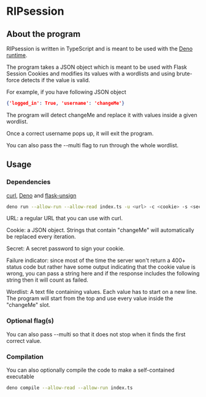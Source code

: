 # RIPsession

## About the program

RIPsession is written in TypeScript and is meant to be used with the [Deno runtime](https://deno.land/manual).

The program takes a JSON object which is meant to be used with Flask Session Cookies and modifies its values with a wordlists and using brute-force detects if the value is valid.

For example, if you have following JSON object

```json
{'logged_in': True, 'username': 'changeMe'}
```

The program will detect changeMe and replace it with values inside a given wordlist.

Once a correct username pops up, it will exit the program.

You can also pass the --multi flag to run through the whole wordlist.

## Usage

### Dependencies

[curl](https://curl.se/), [Deno](https://deno.land/manual) and [flask-unsign](https://github.com/Paradoxis/Flask-Unsign)

```bash
deno run --allow-run --allow-read index.ts -u <url> -c <cookie> -s <secret> -f <failure idicator> -w <wordlist>
```

URL: a regular URL that you can use with curl.

Cookie: a JSON object. Strings that contain "changeMe" will automatically be replaced every iteration.

Secret: A secret password to sign your cookie.

Failure indicator: since most of the time the server won't return a 400+ status code but rather have some output indicating that the cookie value is wrong, you can pass a string here and if the response includes the following string then it will count as failed.

Wordlist: A text file containing values. Each value has to start on a new line. The program will start from the top and use every value inside the "changeMe" slot.

### Optional flag(s)

You can also pass --multi so that it does not stop when it finds the first correct value.

### Compilation

You can also optionally compile the code to make a self-contained executable

```bash
deno compile --allow-read --allow-run index.ts
```
